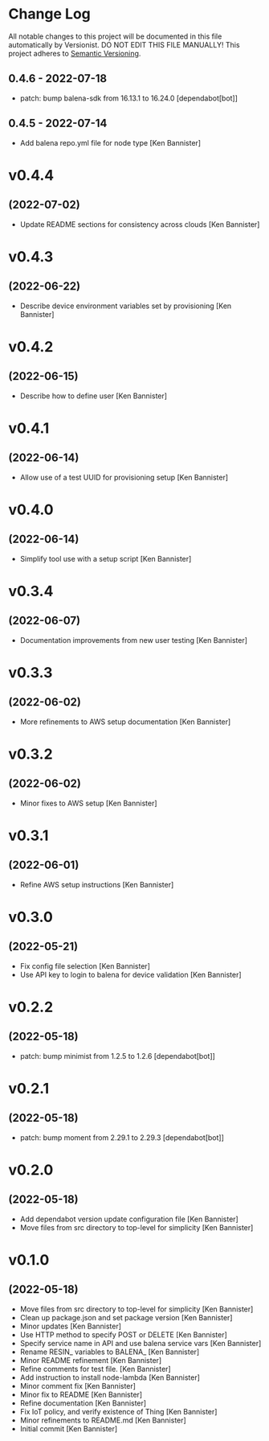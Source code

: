 # Change Log

All notable changes to this project will be documented in this file
automatically by Versionist. DO NOT EDIT THIS FILE MANUALLY!
This project adheres to [Semantic Versioning](http://semver.org/).

## 0.4.6 - 2022-07-18

* patch: bump balena-sdk from 16.13.1 to 16.24.0 [dependabot[bot]]

## 0.4.5 - 2022-07-14

* Add balena repo.yml file for node type [Ken Bannister]

# v0.4.4
## (2022-07-02)

* Update README sections for consistency across clouds [Ken Bannister]

# v0.4.3
## (2022-06-22)

* Describe device environment variables set by provisioning [Ken Bannister]

# v0.4.2
## (2022-06-15)

* Describe how to define user [Ken Bannister]

# v0.4.1
## (2022-06-14)

* Allow use of a test UUID for provisioning setup [Ken Bannister]

# v0.4.0
## (2022-06-14)

* Simplify tool use with a setup script [Ken Bannister]

# v0.3.4
## (2022-06-07)

* Documentation improvements from new user testing [Ken Bannister]

# v0.3.3
## (2022-06-02)

* More refinements to AWS setup documentation [Ken Bannister]

# v0.3.2
## (2022-06-02)

* Minor fixes to AWS setup [Ken Bannister]

# v0.3.1
## (2022-06-01)

* Refine AWS setup instructions [Ken Bannister]

# v0.3.0
## (2022-05-21)

* Fix config file selection [Ken Bannister]
* Use API key to login to balena for device validation [Ken Bannister]

# v0.2.2
## (2022-05-18)

* patch: bump minimist from 1.2.5 to 1.2.6 [dependabot[bot]]

# v0.2.1
## (2022-05-18)

* patch: bump moment from 2.29.1 to 2.29.3 [dependabot[bot]]

# v0.2.0
## (2022-05-18)

* Add dependabot version update configuration file [Ken Bannister]
* Move files from src directory to top-level for simplicity [Ken Bannister]

# v0.1.0
## (2022-05-18)

* Move files from src directory to top-level for simplicity [Ken Bannister]
* Clean up package.json and set package version [Ken Bannister]
* Minor updates [Ken Bannister]
* Use HTTP method to specify POST or DELETE [Ken Bannister]
* Specify service name in API and use balena service vars [Ken Bannister]
* Rename RESIN_ variables to BALENA_ [Ken Bannister]
* Minor README refinement [Ken Bannister]
* Refine comments for test file. [Ken Bannister]
* Add instruction to install node-lambda [Ken Bannister]
* Minor comment fix [Ken Bannister]
* Minor fix to README [Ken Bannister]
* Refine documentation [Ken Bannister]
* Fix IoT policy, and verify existence of Thing [Ken Bannister]
* Minor refinements to README.md [Ken Bannister]
* Initial commit [Ken Bannister]
